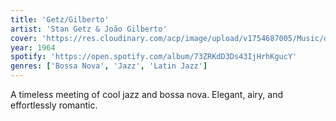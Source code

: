 ```yaml
---
title: 'Getz/Gilberto'
artist: 'Stan Getz & João Gilberto'
cover: 'https://res.cloudinary.com/acp/image/upload/v1754687005/Music/ddc05170-2289-4d7d-9315-791de9907463.png'
year: 1964
spotify: 'https://open.spotify.com/album/73ZRKdD3Ds43IjHrhKgucY'
genres: ['Bossa Nova', 'Jazz', 'Latin Jazz']
---
```


A timeless meeting of cool jazz and bossa nova. Elegant, airy, and effortlessly romantic.
